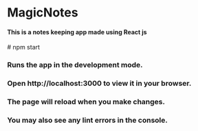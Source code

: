 ﻿# MagicNotes
 #### This is a notes keeping app made using React js
﻿# npm start
### Runs the app in the development mode.
### Open http://localhost:3000 to view it in your browser.

### The page will reload when you make changes.
### You may also see any lint errors in the console.
